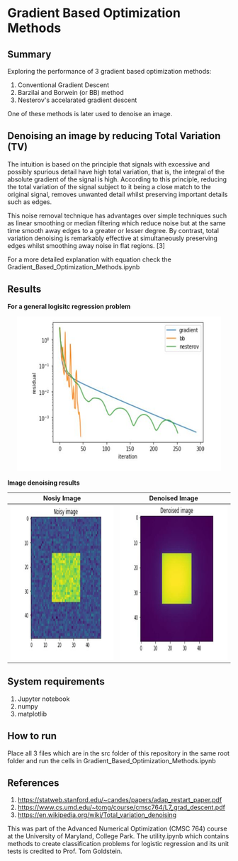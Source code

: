 # Gradient Based Optimization Methods

## Summary
Exploring the performance of 3 gradient based optimization methods:
1. Conventional Gradient Descent 
2. Barzilai and Borwein (or BB) method
3. Nesterov's accelarated gradient descent

One of these methods is later used to denoise an image.

## Denoising an image by reducing Total Variation (TV)
The intuition is based on the  principle that signals with excessive and possibly spurious detail have high total variation, that is, the integral of the absolute gradient of the signal is high. According to this principle, reducing the total variation of the signal subject to it being a close match to the original signal, removes unwanted detail whilst preserving important details such as edges.

This noise removal technique has advantages over simple techniques such as linear smoothing or median filtering which reduce noise but at the same time smooth away edges to a greater or lesser degree. By contrast, total variation denoising is remarkably effective at simultaneously preserving edges whilst smoothing away noise in flat regions. [3]

For a more detailed explanation with equation check the Gradient_Based_Optimization_Methods.ipynb

## Results
**For a general logisitc regression problem**

<p align="center">
  <img width="460" height="350" src="https://github.com/mithun-bharadwaj/Gradient_Based_Optimization_Methods/blob/master/images/Performance.JPG">
</p>

**Image denoising results**

Nosiy Image         |  Denoised Image
:----------------------------------------------------------:|:------------------------------------------------:
<img width="400" height="350" src="https://github.com/mithun-bharadwaj/Gradient_Based_Optimization_Methods/blob/master/images/Noisy.JPG"> |<img width="400" height="350" src="https://github.com/mithun-bharadwaj/Gradient_Based_Optimization_Methods/blob/master/images/Denoised.JPG"> 



## System requirements
1. Jupyter notebook
2. numpy
3. matplotlib

## How to run
Place all 3 files which are in the src folder of this repository in the same root folder and run the cells in Gradient_Based_Optimization_Methods.ipynb

## References
1. https://statweb.stanford.edu/~candes/papers/adap_restart_paper.pdf
2. https://www.cs.umd.edu/~tomg/course/cmsc764/L7_grad_descent.pdf
3. https://en.wikipedia.org/wiki/Total_variation_denoising

This was part of the Advanced Numerical Optimization (CMSC 764) course at the University of Maryland, College Park. The utility.ipynb which contains methods to create classification problems for logistic regression and its unit tests is credited to Prof. Tom Goldstein.

